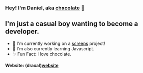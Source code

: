 ### Hey! I'm Daniel, aka [chxcolate](https://www.github.com/chxcolate) 👋

## I'm just a casual boy wanting to become a developer.
- 🖤 I'm currently working on a [screeps](https://screeps.com) project!
- 🌱 I'm also currently learning Javascript.
- ✨ Fun Fact: I love chocolate.

#### Website: (draxal)[website]

[website]: http://draxal.com

<!--
**chxcolate/chxcolate** is a ✨ _special_ ✨ repository because its `README.md` (this file) appears on your GitHub profile.

Here are some ideas to get you started:

- 🔭 I’m currently working on ...
- 🌱 I’m currently learning ...
- 👯 I’m looking to collaborate on ...
- 🤔 I’m looking for help with ...
- 💬 Ask me about ...
- 📫 How to reach me: ...
- 😄 Pronouns: ...
- ⚡ Fun fact: ...
-->
